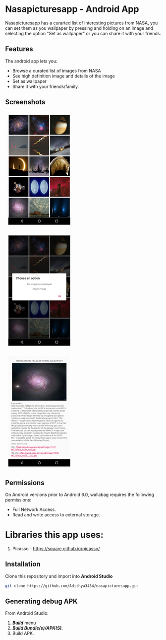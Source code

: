 # Nasapicturesapp - Android App
Nasapicturesapp has a curarted list of interesting pictures from NASA, you can set them as you wallpaper by pressing and holding on an image and selecting the option "Set as wallpaper" or you can share it with your friends.

## Features

The android app lets you:
- Browse a curated list of images from NASA
- See high definition image and details of the image
- Set as wallpaper
- Share it with your friends/family.

## Screenshots
[<img src="/gallery.png" align="center"
width="200"
    hspace="10" vspace="10">](/gallery.png)
    
[<img src="/longclick.png" align="center"
width="200"
    hspace="10" vspace="10">](/longclick.png)

[<img src="/detail.png" align="center"
width="200"
    hspace="10" vspace="10">](/detail.png)

## Permissions

On Android versions prior to Android 6.0, wallabag requires the following permissions:
- Full Network Access.
- Read and write access to external storage.

# Libraries this app uses:

1. Picasso - https://square.github.io/picasso/

## Installation
Clone this repository and import into **Android Studio**
```bash
git clone https://github.com/Adithya3454/nasapicturesapp.git
```

## Generating debug APK
From Android Studio:
1. ***Build*** menu
2. ***Build Bundle(s)/APK(S).***
3. Build APK.
